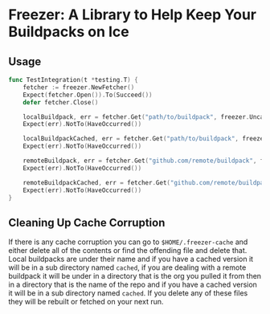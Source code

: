 # Freezer: A Library to Help Keep Your Buildpacks on Ice

## Usage
```go
func TestIntegration(t *testing.T) {
	fetcher := freezer.NewFetcher()
	Expect(fetcher.Open()).To(Succeed())
	defer fetcher.Close()

	localBuildpack, err = fetcher.Get("path/to/buildpack", freezer.Uncached)
	Expect(err).NotTo(HaveOccurred())

	localBuildpackCached, err = fetcher.Get("path/to/buildpack", freezer.Cached)
	Expect(err).NotTo(HaveOccurred())

	remoteBuildpack, err = fetcher.Get("github.com/remote/buildpack", freezer.Uncached)
	Expect(err).NotTo(HaveOccurred())

	remoteBuildpackCached, err = fetcher.Get("github.com/remote/buildpack", freezer.Cached)
	Expect(err).NotTo(HaveOccurred())
}
```

## Cleaning Up Cache Corruption
If there is any cache corruption you can go to `$HOME/.freezer-cache` and either delete all of the contents or find the offending file and delete that. Local buildpacks are under their name and if you have a cached version it will be in a sub directory named `cached`, if you are dealing with a remote buildpack it will be under in a directory that is the org you pulled it from then in a directory that is the name of the repo and if you have a cached version it will be in a sub directory named `cached`.  If you delete any of these files they will be rebuilt or fetched on your next run.   
